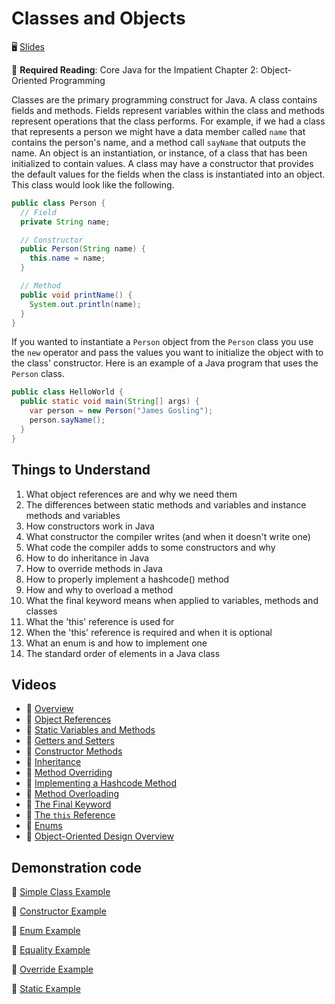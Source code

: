 # Classes and Objects

🖥️ [Slides](https://docs.google.com/presentation/d/17S-Y7Og08S9kRWHZfnH8k2wTBht39aCd/edit?usp=sharing&ouid=114081115660452804792&rtpof=true&sd=true)

📖 **Required Reading**: Core Java for the Impatient Chapter 2: Object-Oriented Programming

Classes are the primary programming construct for Java. A class contains fields and methods. Fields represent variables within the class and methods represent operations that the class performs. For example, if we had a class that represents a person we might have a data member called `name` that contains the person's name, and a method call `sayName` that outputs the name. An object is an instantiation, or instance, of a class that has been initialized to contain values. A class may have a constructor that provides the default values for the fields when the class is instantiated into an object. This class would look like the following.

```java
public class Person {
  // Field
  private String name;

  // Constructor
  public Person(String name) {
    this.name = name;
  }

  // Method
  public void printName() {
    System.out.println(name);
  }
}
```

If you wanted to instantiate a `Person` object from the `Person` class you use the `new` operator and pass the values you want to initialize the object with to the class' constructor. Here is an example of a Java program that uses the `Person` class.

```java
public class HelloWorld {
  public static void main(String[] args) {
    var person = new Person("James Gosling");
    person.sayName();
  }
}
```

## Things to Understand

1. What object references are and why we need them
1. The differences between static methods and variables and instance methods and variables
1. How constructors work in Java
1. What constructor the compiler writes (and when it doesn't write one)
1. What code the compiler adds to some constructors and why
1. How to do inheritance in Java
1. How to override methods in Java
1. How to properly implement a hashcode() method
1. How and why to overload a method
1. What the final keyword means when applied to variables, methods and classes
1. What the 'this' reference is used for
1. When the 'this' reference is required and when it is optional
1. What an enum is and how to implement one
1. The standard order of elements in a Java class

## Videos

- 🎥 [Overview](https://byu.hosted.panopto.com/Panopto/Pages/Viewer.aspx?id=8248d213-ef10-44e1-8dbf-ad5d0143c0f8&start=0)
- 🎥 [Object References](https://byu.hosted.panopto.com/Panopto/Pages/Viewer.aspx?id=cd1007ae-04da-4311-9e2d-ad5d0144b41a&start=0)
- 🎥 [Static Variables and Methods](https://byu.hosted.panopto.com/Panopto/Pages/Viewer.aspx?id=c2af67a3-d801-4550-bffe-ad5d01493675&start=0)
- 🎥 [Getters and Setters](https://byu.hosted.panopto.com/Panopto/Pages/Viewer.aspx?id=b9ff467d-a874-4778-9b2a-ad5d014b74ad&start=0)
- 🎥 [Constructor Methods](https://byu.hosted.panopto.com/Panopto/Pages/Viewer.aspx?id=0d212d67-270d-4775-8ebb-ad5d014c7721&start=0)
- 🎥 [Inheritance](https://byu.hosted.panopto.com/Panopto/Pages/Viewer.aspx?id=74faf0ca-9a24-4800-8ded-ad5d014f9493&start=0)
- 🎥 [Method Overriding](https://byu.hosted.panopto.com/Panopto/Pages/Viewer.aspx?id=d47ce0c1-85e5-45a7-b56d-ad5d01512d78&start=0)
- 🎥 [Implementing a Hashcode Method](https://byu.hosted.panopto.com/Panopto/Pages/Viewer.aspx?id=a486e175-a53f-4aed-b436-ad5d015744ac&start=0)
- 🎥 [Method Overloading](https://byu.hosted.panopto.com/Panopto/Pages/Viewer.aspx?id=7bec5f67-10c3-4b19-a0fc-ad640139627a&start=0)
- 🎥 [The Final Keyword](https://byu.hosted.panopto.com/Panopto/Pages/Viewer.aspx?id=c8298a1a-b65c-43bd-8928-ad64013a3b89&start=0)
- 🎥 [The `this` Reference](https://byu.hosted.panopto.com/Panopto/Pages/Viewer.aspx?id=4d34dffd-7fec-4c10-b15a-ad64013b245c&start=0)
- 🎥 [Enums](https://byu.hosted.panopto.com/Panopto/Pages/Viewer.aspx?id=57082049-bdad-4525-a6a1-ad64013e1eab&start=0)
- 🎥 [Object-Oriented Design Overview](https://byu.hosted.panopto.com/Panopto/Pages/Viewer.aspx?id=77c184e5-8afd-4c56-84c8-ad64013f7a4b&start=0)

## Demonstration code

📁 [Simple Class Example](example-code/SimpleClassExample)

📁 [Constructor Example](example-code/ConstructorExample)

📁 [Enum Example](example-code/EnumExample)

📁 [Equality Example](example-code/EqualityExample)

📁 [Override Example](example-code/OverrideExample)

📁 [Static Example](example-code/StaticExample)
